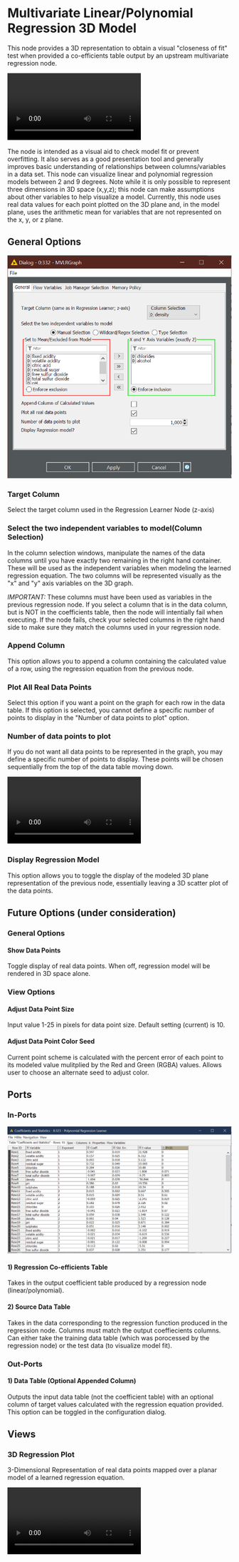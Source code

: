 # Multivariate Linear/Polynomial Regression 3D Model
This node provides a 3D representation to obtain a visual "closeness of fit" test when provided a co-efficients table output by an upstream multivariate regression node.

![Regression Model](regressionModel.mp4)

The node is intended as a visual aid to check model fit or prevent overfitting. It also serves as a good presentation tool and generally improves basic understanding of relationships between columns/variables in a data set. This node can visualize linear and polynomial regression models between 2 and 9 degrees. Note while it is only possible to represent three dimensions in 3D space (x,y,z); this node can make assumptions about other variables to help visualize a model. Currently, this node uses real data values for each point plotted on the 3D plane and, in the model plane, uses the arithmetic mean for variables that are not represented on the x, y, or z plane. 

## General Options

![Configuration Dialog Example](dialog.PNG)

### Target Column
Select the target column used in the Regression Learner Node (z-axis)
### Select the two independent variables to model(Column Selection)
In the column selection windows, manipulate the names of the data columns until you have exactly two remaining in the right hand container. These will be used as the independent variables when modeling the learned regression equation. The two columns will be represented visually as the "x" and "y" axis variables on the 3D graph. 

_IMPORTANT:_ These columns must have been used as variables in the previous regression node. If you select a column that is in the data column, but is NOT in the coefficients table, then the node will intentially fail when executing. If the node fails, check your selected columns in the right hand side to make sure they match the columns used in your regression node.

### Append Column
This option allows you to append a column containing the calculated value of a row, using the regression equation from the previous node.

### Plot All Real Data Points
Select this option if you want a point on the graph for each row in the data table. If this option is selected, you cannot define a specific number of points to display in the "Number of data points to plot" option.

### Number of data points to plot
If you do not want all data points to be represented in the graph, you may define a specific number of points to display. These points will be chosen sequentially from the top of the data table moving down.

![Scatter Plot](scatter.mp4)

### Display Regression Model 
This option allows you to toggle the display of the modeled 3D plane representation of the previous node, essentially leaving a 3D scatter plot of the data points.

## Future Options (under consideration)

### General Options

#### Show Data Points
Toggle display of real data points. When off, regression model will be rendered in 3D space alone.

### View Options

#### Adjust Data Point Size
Input value 1-25 in pixels for data point size. Default setting (current) is 10.

#### Adjust Data Point Color Seed
Current point scheme is calculated with the percent error of each point to its modeled value mulitplied by the Red and Green (RGBA) values. Allows user to choose an alternate seed to adjust color.
    
## Ports

### In-Ports
![Coefficient Table Example](Poly_Regress.PNG)
#### 1) Regression Co-efficients Table
Takes in the output coefficient table produced by a regression node (linear/polynomial).
#### 2) Source Data Table
Takes in the data corresponding to the regression function produced in the regression node. Columns must match the output coeffiecients columns. Can either take the training data table (which was porocessed by the regression node) or the test data (to visualize model fit).

### Out-Ports
#### 1) Data Table (Optional Appended Column)
Outputs the input data table (not the coefficient table) with an optional column of target values calculated with the regression equation provided. This option can be toggled in the configuration dialog.

## Views
### 3D Regression Plot
3-Dimensional Representation of real data points mapped over a planar model of a learned regression equation.

![Execution Example](extendedEx.mp4)

